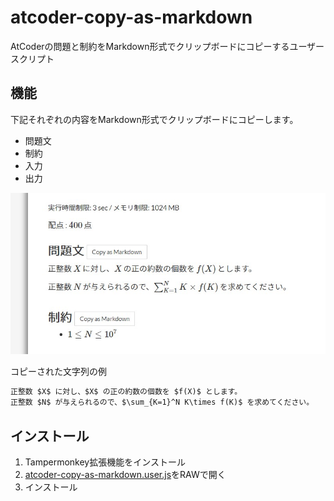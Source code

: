 # atcoder-copy-as-markdown
AtCoderの問題と制約をMarkdown形式でクリップボードにコピーするユーザースクリプト

## 機能
下記それぞれの内容をMarkdown形式でクリップボードにコピーします。
* 問題文
* 制約
* 入力
* 出力

![ユーザーインターフェース](./images/ui.jpg)

コピーされた文字列の例
```markdown
正整数 $X$ に対し、$X$ の正の約数の個数を $f(X)$ とします。
正整数 $N$ が与えられるので、$\sum_{K=1}^N K\times f(K)$ を求めてください。
```

## インストール
1. Tampermonkey拡張機能をインストール
2. [atcoder-copy-as-markdown.user.js](https://github.com/na3shkw/atcoder-copy-as-markdown/raw/master/atcoder-copy-as-markdown.user.js)をRAWで開く
3. インストール
